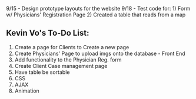 9/15 - Design prototype layouts for the website
9/18 - Test code for: 1) Form w/ Physicians' Registration Page
                      2) Created a table that reads from a map

Kevin Vo's To-Do List:
----------------------
1) Create a page for Clients to Create a new page
2) Create Physicians' Page to upload imgs onto the database - Front End
3) Add functionality to the Physician Reg. form
4) Create Client Case management page
5) Have table be sortable
6) CSS
7) AJAX
8) Animation


